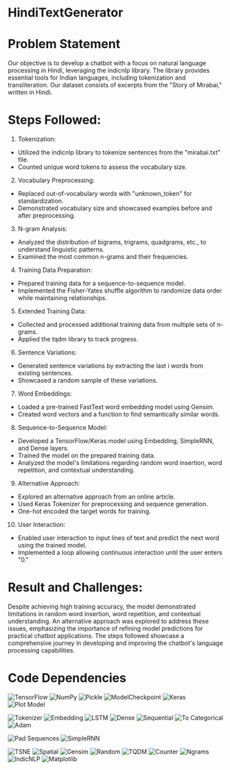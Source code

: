 # HindiTextGenerator 
# Problem Statement
Our objective is to develop a chatbot with a focus on natural language processing in Hindi, leveraging the indicnlp library. The library provides essential tools for Indian languages, including tokenization and transliteration. Our dataset consists of excerpts from the "Story of Mirabai," written in Hindi.

# Steps Followed:
1. Tokenization:

- Utilized the indicnlp library to tokenize sentences from the "mirabai.txt" file.
- Counted unique word tokens to assess the vocabulary size.
2. Vocabulary Preprocessing:

- Replaced out-of-vocabulary words with "unknown_token" for standardization.
- Demonstrated vocabulary size and showcased examples before and after preprocessing.
3. N-gram Analysis:

- Analyzed the distribution of bigrams, trigrams, quadgrams, etc., to understand linguistic patterns.
- Examined the most common n-grams and their frequencies.
4. Training Data Preparation:

- Prepared training data for a sequence-to-sequence model.
- Implemented the Fisher-Yates shuffle algorithm to randomize data order while maintaining relationships.
5. Extended Training Data:

- Collected and processed additional training data from multiple sets of n-grams.
- Applied the tqdm library to track progress.
6. Sentence Variations:

- Generated sentence variations by extracting the last i words from existing sentences.
- Showcased a random sample of these variations.
7. Word Embeddings:

- Loaded a pre-trained FastText word embedding model using Gensim.
- Created word vectors and a function to find semantically similar words.
8. Sequence-to-Sequence Model:

- Developed a TensorFlow/Keras model using Embedding, SimpleRNN, and Dense layers.
- Trained the model on the prepared training data.
- Analyzed the model's limitations regarding random word insertion, word repetition, and contextual understanding.
9. Alternative Approach:

- Explored an alternative approach from an online article.
- Used Keras Tokenizer for preprocessing and sequence generation.
- One-hot encoded the target words for training.
10. User Interaction:

- Enabled user interaction to input lines of text and predict the next word using the trained model.
- Implemented a loop allowing continuous interaction until the user enters "0."
# Result and Challenges:
Despite achieving high training accuracy, the model demonstrated limitations in random word insertion, word repetition, and contextual understanding. An alternative approach was explored to address these issues, emphasizing the importance of refining model predictions for practical chatbot applications. The steps followed showcase a comprehensive journey in developing and improving the chatbot's language processing capabilities.

# Code Dependencies 
![TensorFlow](https://img.shields.io/badge/TensorFlow-%23FF6F00.svg?logo=tensorflow&logoColor=white)
![NumPy](https://img.shields.io/badge/NumPy-%23013243.svg?logo=numpy&logoColor=white)
![Pickle](https://img.shields.io/badge/Pickle-%23D00000.svg?logo=python&logoColor=white)
![ModelCheckpoint](https://img.shields.io/badge/ModelCheckpoint-%23150458.svg?logo=python&logoColor=white)
![Keras](https://img.shields.io/badge/Keras-%23D00000.svg?logo=keras&logoColor=white)
![Plot Model](https://img.shields.io/badge/Plot_Model-%23150458.svg?logo=python&logoColor=white)

![Tokenizer](https://img.shields.io/badge/Tokenizer-%23FF6F00.svg?logo=tensorflow&logoColor=white)
![Embedding](https://img.shields.io/badge/Embedding-%23013243.svg?logo=tensorflow&logoColor=white)
![LSTM](https://img.shields.io/badge/LSTM-%23FF6F00.svg?logo=tensorflow&logoColor=white)
![Dense](https://img.shields.io/badge/Dense-%23013243.svg?logo=tensorflow&logoColor=white)
![Sequential](https://img.shields.io/badge/Sequential-%23FF6F00.svg?logo=tensorflow&logoColor=white)
![To Categorical](https://img.shields.io/badge/To_Categorical-%23150458.svg?logo=tensorflow&logoColor=white)
![Adam](https://img.shields.io/badge/Adam-%23013243.svg?logo=tensorflow&logoColor=white)

![Pad Sequences](https://img.shields.io/badge/Pad_Sequences-%23FF6F00.svg?logo=tensorflow&logoColor=white)
![SimpleRNN](https://img.shields.io/badge/SimpleRNN-%23013243.svg?logo=tensorflow&logoColor=white)

![TSNE](https://img.shields.io/badge/TSNE-%23013243.svg?logo=scikit-learn&logoColor=white)
![Spatial](https://img.shields.io/badge/Spatial-%23FF6F00.svg?logo=scipy&logoColor=white)
![Gensim](https://img.shields.io/badge/Gensim-%23013243.svg?logo=gensim&logoColor=white)
![Random](https://img.shields.io/badge/Random-%23189392.svg?logo=python&logoColor=white)
![TQDM](https://img.shields.io/badge/TQDM-%23FF6F00.svg?logo=python&logoColor=white)
![Counter](https://img.shields.io/badge/Counter-%23150458.svg?logo=python&logoColor=white)
![Ngrams](https://img.shields.io/badge/Ngrams-%23FF6F00.svg?logo=nltk&logoColor=white)
![IndicNLP](https://img.shields.io/badge/IndicNLP-%23150458.svg?logo=nltk&logoColor=white)
![Matplotlib](https://img.shields.io/badge/Matplotlib-%23013243.svg?logo=python&logoColor=white)
